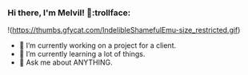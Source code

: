 ### Hi there, I'm Melvil! 👋:trollface:

!(https://thumbs.gfycat.com/IndelibleShamefulEmu-size_restricted.gif)
- 🔭 I’m currently working on a project for a client.
- 🌱 I’m currently learning a lot of things.
- 💬 Ask me about ANYTHING.
